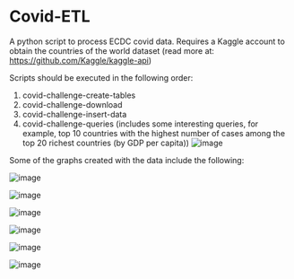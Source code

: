 # Covid-ETL
A python script to process ECDC covid data. Requires a Kaggle account to obtain the countries of the world dataset (read more at: https://github.com/Kaggle/kaggle-api)

Scripts should be executed in the following order:
1. covid-challenge-create-tables
2. covid-challenge-download
3. covid-challenge-insert-data
4. covid-challenge-queries (includes some interesting queries, for example, top 10 countries with the highest number of cases among the top 20 richest countries (by GDP per capita))
![image](https://user-images.githubusercontent.com/30028876/153526822-955be3bc-7587-4195-a7fc-fdb3accd0a58.png)


Some of the graphs created with the data include the following:

![image](https://user-images.githubusercontent.com/30028876/153526616-258f9307-2b69-4ebb-8b6f-b1c4cfa93042.png)

![image](https://user-images.githubusercontent.com/30028876/153526655-dc8a4280-c790-4008-8648-a1118bc836ee.png)

![image](https://user-images.githubusercontent.com/30028876/153526676-5434d69e-3087-4ce4-908e-89ff2a6c0724.png)

![image](https://user-images.githubusercontent.com/30028876/153526688-30d3932f-852c-478e-8126-f16a65bff4eb.png)

![image](https://user-images.githubusercontent.com/30028876/153526700-2fb851db-74ac-4884-8ae4-17a023b0d7f4.png)

![image](https://user-images.githubusercontent.com/30028876/153526721-01020801-f270-4f37-9de5-4ebbb57c18d3.png)

